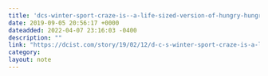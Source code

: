 ```yaml
---
title: 'dcs-winter-sport-craze-is--a-life-sized-version-of-hungry-hungry-hippos--dcist'
date: 2019-09-05 20:56:17 +0000
dateadded: 2022-04-07 23:16:03 -0400
description: ""
link: "https://dcist.com/story/19/02/12/d-c-s-winter-sport-craze-is-a-life-sized-version-of-hungry-hungry-hippos/"
category:
layout: note
---
```

